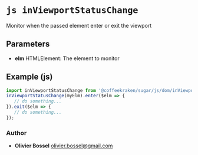 


<!-- @namespace    sugar.js.dom -->
<!-- @name    inViewportStatusChange -->

# ```js inViewportStatusChange ```


Monitor when the passed element enter or exit the viewport

## Parameters

- **elm**  HTMLElement: The element to monitor



## Example (js)

```js
import inViewportStatusChange from '@coffeekraken/sugar/js/dom/inViewportStatusChange';
inViewportStatusChange(myElm).enter($elm => {
   // do something...
}).exit($elm => {
   // do something...
});
```


### Author
- **Olivier Bossel** <a href="mailto:olivier.bossel@gmail.com">olivier.bossel@gmail.com</a> 



